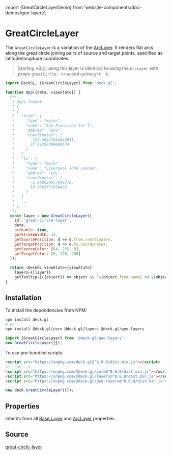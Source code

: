 import {GreatCircleLayerDemo} from 'website-components/doc-demos/geo-layers';

<GreatCircleLayerDemo />

# GreatCircleLayer

The `GreatCircleLayer` is a variation of the [ArcLayer](/docs/api-reference/layers/arc-layer.md). It renders flat arcs along the great circle joining pairs of source and target points,
specified as latitude/longitude coordinates.

> Starting v8.2, using this layer is identical to using the `ArcLayer` with props `greatCircle: true` and `getHeight: 0`.


```js
import DeckGL, {GreatCircleLayer} from 'deck.gl';

function App({data, viewState}) {
  /**
   * Data format:
   * [
   * {
   *   "from": {
   *     "type": "major",
   *     "name": "San Francisco Int'l",
   *     "abbrev": "SFO",
   *     "coordinates": [
   *       -122.38347034444931,
   *       37.61702508680534
   *     ]
   *   },
   *   "to": {
   *     "type": "major",
   *     "name": "Liverpool John Lennon",
   *     "abbrev": "LPL",
   *     "coordinates": [
   *       -2.858620657849378,
   *       53.3363751054422
   *     ]
   *   }
   *   ...
   * ]
   */
  const layer = new GreatCircleLayer({
    id: 'great-circle-layer',
    data,
    pickable: true,
    getStrokeWidth: 12,
    getSourcePosition: d => d.from.coordinates,
    getTargetPosition: d => d.to.coordinates,
    getSourceColor: [64, 255, 0],
    getTargetColor: [0, 128, 200]
  });

  return <DeckGL viewState={viewState}
    layers={[layer]}
    getTooltip={({object}) => object && `${object.from.name} to ${object.to.name}`} />;
}
```


## Installation

To install the dependencies from NPM:

```bash
npm install deck.gl
# or
npm install @deck.gl/core @deck.gl/layers @deck.gl/geo-layers
```

```js
import {GreatCircleLayer} from '@deck.gl/geo-layers';
new GreatCircleLayer({});
```

To use pre-bundled scripts:

```html
<script src="https://unpkg.com/deck.gl@^8.0.0/dist.min.js"></script>
<!-- or -->
<script src="https://unpkg.com/@deck.gl/core@^8.0.0/dist.min.js"></script>
<script src="https://unpkg.com/@deck.gl/layers@^8.0.0/dist.min.js"></script>
<script src="https://unpkg.com/@deck.gl/geo-layers@^8.0.0/dist.min.js"></script>
```

```js
new deck.GreatCircleLayer({});
```


## Properties

Inherits from all [Base Layer](/docs/api-reference/core/layer.md) and [ArcLayer](/docs/api-reference/layers/arc-layer.md) properties.

## Source

[great-circle-layer](https://github.com/visgl/deck.gl/tree/8.6-release/modules/geo-layers/src/great-circle-layer)
